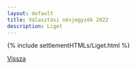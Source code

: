 ```yaml
---
layout: default
title: Választási névjegyzék 2022
description: Liget
---
```


{% include settlementHTMLs/Liget.html %}

[Vissza](./)